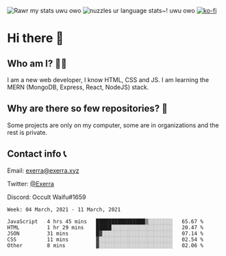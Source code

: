 ![Rawr my stats uwu owo](https://github-readme-stats.vercel.app/api?username=Exerra&show_icons=true&theme=buefy)
![nuzzles ur language stats~! uwu owo](https://github-readme-stats.vercel.app/api/top-langs/?username=Exerra&layout=compact)
[![ko-fi](https://www.ko-fi.com/img/githubbutton_sm.svg)](https://ko-fi.com/X8X130H96)
# Hi there 👋
## Who am I? 🙋‍♀️
I am a new web developer, I know HTML, CSS and JS. I am learning the MERN (MongoDB, Express, React, NodeJS) stack.
## Why are there so few repositories? 🤔
Some projects are only on my computer, some are in organizations and the rest is private.
## Contact info 📞
Email: [exerra@exerra.xyz](mailto:exerra@exerra.xyz)

Twitter: [@Exerra](https://twitter.com/exerra)

Discord: Occult Waifu#1659

<!--START_SECTION:waka-->
```text
Week: 04 March, 2021 - 11 March, 2021

JavaScript   4 hrs 45 mins   ████████████████▒░░░░░░░░   65.67 % 
HTML         1 hr 29 mins    █████░░░░░░░░░░░░░░░░░░░░   20.47 % 
JSON         31 mins         █▓░░░░░░░░░░░░░░░░░░░░░░░   07.14 % 
CSS          11 mins         ▓░░░░░░░░░░░░░░░░░░░░░░░░   02.54 % 
Other        8 mins          ▓░░░░░░░░░░░░░░░░░░░░░░░░   02.06 % 
```
<!--END_SECTION:waka-->

